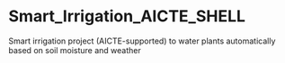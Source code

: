 # Smart_Irrigation_AICTE_SHELL
Smart irrigation project (AICTE-supported) to water plants automatically based on soil moisture and weather

